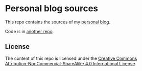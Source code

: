 # Personal blog sources

This repo contains the sources of my [personal blog](https://silvanocerza.com).

Code is in [another repo](https://github.com/silvanocerza/personal-site).

## License

The content of this repo is licensed under the [Creative Commons Attribution-NonCommercial-ShareAlike 4.0 International License](https://creativecommons.org/licenses/by-nc-sa/4.0/).
